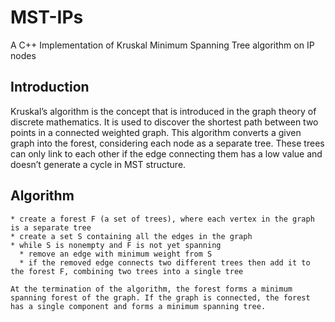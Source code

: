 # MST-IPs
A C++ Implementation of Kruskal Minimum Spanning Tree algorithm on IP nodes
## Introduction
Kruskal’s algorithm is the concept that is introduced in the graph theory of discrete mathematics. It is used to discover the shortest path between two points in a connected weighted graph. This algorithm converts a given graph into the forest, considering each node as a separate tree. These trees can only link to each other if the edge connecting them has a low value and doesn’t generate a cycle in MST structure.
## Algorithm
```
* create a forest F (a set of trees), where each vertex in the graph is a separate tree
* create a set S containing all the edges in the graph
* while S is nonempty and F is not yet spanning
  * remove an edge with minimum weight from S
  * if the removed edge connects two different trees then add it to the forest F, combining two trees into a single tree

At the termination of the algorithm, the forest forms a minimum spanning forest of the graph. If the graph is connected, the forest has a single component and forms a minimum spanning tree. 
```
